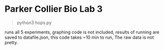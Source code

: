 # Parker Collier Bio Lab 3

> python3 hops.py

runs all 5 experiments, graphing code is not included, results of running are saved to datafile.json, this code takes ~10 min to run, The raw data is not pretty.
